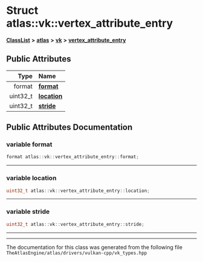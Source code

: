 

# Struct atlas::vk::vertex\_attribute\_entry



[**ClassList**](annotated.md) **>** [**atlas**](namespaceatlas.md) **>** [**vk**](namespaceatlas_1_1vk.md) **>** [**vertex\_attribute\_entry**](structatlas_1_1vk_1_1vertex__attribute__entry.md)


























## Public Attributes

| Type | Name |
| ---: | :--- |
|  format | [**format**](#variable-format)  <br> |
|  uint32\_t | [**location**](#variable-location)  <br> |
|  uint32\_t | [**stride**](#variable-stride)  <br> |












































## Public Attributes Documentation




### variable format 

```C++
format atlas::vk::vertex_attribute_entry::format;
```




<hr>



### variable location 

```C++
uint32_t atlas::vk::vertex_attribute_entry::location;
```




<hr>



### variable stride 

```C++
uint32_t atlas::vk::vertex_attribute_entry::stride;
```




<hr>

------------------------------
The documentation for this class was generated from the following file `TheAtlasEngine/atlas/drivers/vulkan-cpp/vk_types.hpp`

